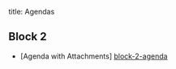 title: Agendas

## Block 2
- [Agenda with Attachments] [block-2-agenda] 

[block-2-agenda]: https://www.dropbox.com/s/m0tmuqc8x3fnjl5/Agenda%20Math%202%20Int%20Block%202.pdf "Block 2 Agenda"
